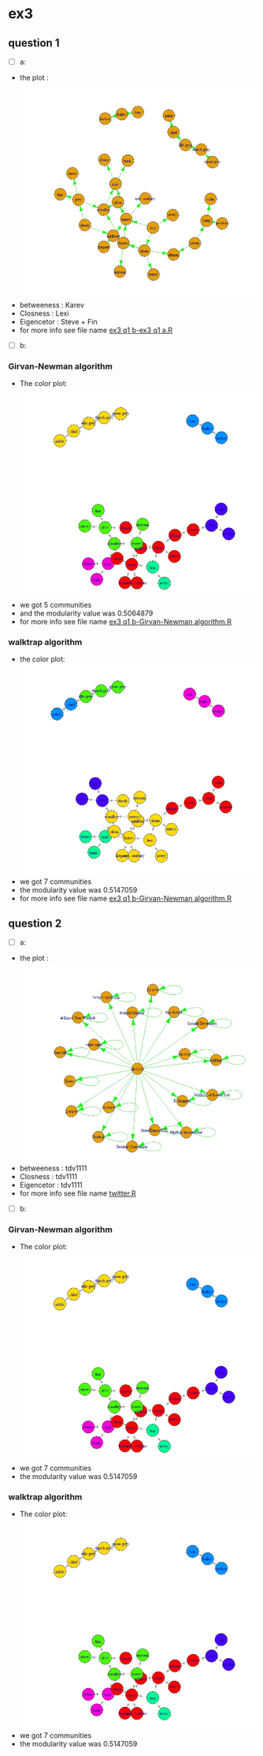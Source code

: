 # ex3
## question 1
- [ ] a: 
- the plot :
![alt tag](EX3.jpg)
- betweeness :  Karev
- Closness : Lexi
- Eigencetor : Steve + Fin
- for more info see file name [ex3 q1 b-ex3 q1 a.R](https://github.com/tDv11/ex3/blob/master/ex3%20q1%20a.R)

- [ ] b:

### Girvan-Newman algorithm

- The color plot:
![alt tag](3.jpg)
- we got 5 communities
- and the modularity value was 0.5064879
- for more info see file name [ex3 q1 b-Girvan-Newman algorithm.R](https://github.com/tDv11/ex3/blob/master/ex3%20q1%20b-Girvan-Newman%20algorithm.R)

### walktrap algorithm

- the color plot:
![alt tag](4.jpg)
- we got 7 communities
- the modularity value was 0.5147059
- for more info see file name [ex3 q1 b-Girvan-Newman algorithm.R](https://github.com/tDv11/ex3/blob/master/ex3%20q1%20b%20-walktrap%20community.r)

## question 2
- [ ] a: 
- the plot :
![alt tag](5.jpg)
- betweeness :  tdv1111
- Closness : tdv1111
- Eigencetor : tdv1111
- for more info see file name [twitter.R](https://github.com/tDv11/ex3/blob/master/twitter.R)

- [ ] b:

### Girvan-Newman algorithm
- The color plot:
![alt tag](3.jpg)
- we got 7 communities
- the modularity value was 0.5147059

### walktrap algorithm
- The color plot:
![alt tag](3.jpg)
- we got 7 communities
- the modularity value was 0.5147059

